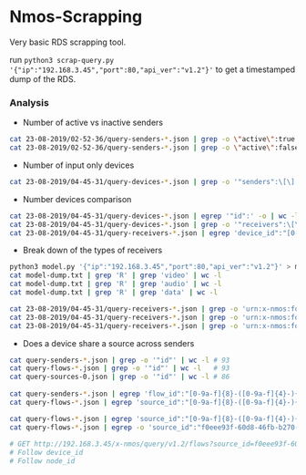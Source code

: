 # Nmos-Scrapping

Very basic RDS scrapping tool.

run `python3 scrap-query.py '{"ip":"192.168.3.45","port":80,"api_ver":"v1.2"}'` to get a timestamped dump of the RDS.


### Analysis
- Number of active vs inactive senders
```sh
cat 23-08-2019/02-52-36/query-senders-*.json | grep -o \"active\":true | wc -l
cat 23-08-2019/02-52-36/query-senders-*.json | grep -o \"active\":false | wc -l
```

- Number of input only devices
```sh
cat 23-08-2019/04-45-31/query-devices-*.json | grep -o '"senders":\[\]' | wc -l
```

- Number devices comparison
```sh
cat 23-08-2019/04-45-31/query-devices-*.json | egrep '"id":' -o | wc -l                 # number of devices
cat 23-08-2019/04-45-31/query-devices-*.json | grep -o '"receivers":\[\]' | wc -l       # number of output only devices
cat 23-08-2019/04-45-31/query-receivers-*.json | egrep 'device_id":"[0-9a-f]{8}-([0-9a-f]{4}-){3}[0-9a-f]{12}' -o | sort --unique | wc -l # Number of devices as reported by receivers
```

- Break down of the types of receivers
```sh
python3 model.py '{"ip":"192.168.3.45","port":80,"api_ver":"v1.2"}' > model-dump.txt
cat model-dump.txt | grep 'R' | grep 'video' | wc -l
cat model-dump.txt | grep 'R' | grep 'audio' | wc -l
cat model-dump.txt | grep 'R' | grep 'data' | wc -l
```

```sh
cat 23-08-2019/04-45-31/query-receivers-*.json | grep -o 'urn:x-nmos:format:video' | wc -l
cat 23-08-2019/04-45-31/query-receivers-*.json | grep -o 'urn:x-nmos:format:audio' | wc -l
cat 23-08-2019/04-45-31/query-receivers-*.json | grep -o 'urn:x-nmos:format:data' | wc -l
```

- Does a device share a source across senders
```sh
cat query-senders-*.json | grep -o '"id"' | wc -l # 93
cat query-flows-*.json | grep -o '"id"' | wc -l   # 93
cat query-sources-0.json | grep -o '"id"' | wc -l # 86
  
cat query-senders-*.json | egrep 'flow_id":"[0-9a-f]{8}-([0-9a-f]{4}-){3}[0-9a-f]{12}' -o | sort --unique | wc -l # 93 : confirms unique flow per sender
cat query-flows-*.json | egrep 'source_id":"[0-9a-f]{8}-([0-9a-f]{4}-){3}[0-9a-f]{12}' -o | sort --unique | wc -l # 86

cat query-flows-*.json | egrep 'source_id":"[0-9a-f]{8}-([0-9a-f]{4}-){3}[0-9a-f]{12}' -o | sort | uniq -d # Prints GUIDs that are duplicates
cat query-flows-*.json | egrep -o 'source_id":"f0eee93f-60d8-46fb-b270-3649e2667cc0"' | wc -l # 8
  
# GET http://192.168.3.45/x-nmos/query/v1.2/flows?source_id=f0eee93f-60d8-46fb-b270-3649e2667cc0
# Follow device_id
# Follow node_id
```

